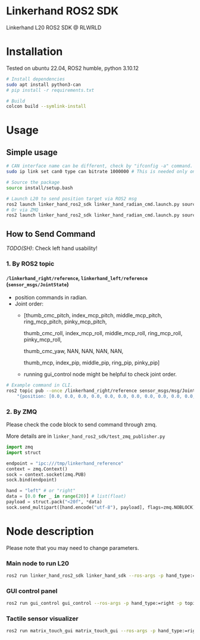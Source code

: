 # Linkerhand ROS2 SDK
Linkerhand L20 ROS2 SDK @ RLWRLD 

# Installation  
Tested on ubuntu 22.04, ROS2 humble, python 3.10.12

```bash
# Install dependencies
sudo apt install python3-can
# pip install -r requirements.txt

# Build
colcon build --symlink-install
```  

# Usage
## Simple usage
```bash
# CAN interface name can be different, check by "ifconfig -a" command.
sudo ip link set can0 type can bitrate 1000000 # This is needed only once after booting.

# Source the package
source install/setup.bash  

# Launch L20 to send position target via ROS2 msg
ros2 launch linker_hand_ros2_sdk linker_hand_radian_cmd.launch.py source:=ros
# Or via ZMQ
ros2 launch linker_hand_ros2_sdk linker_hand_radian_cmd.launch.py source:=zmq
```

## How to Send Command
*TODO(SH)*: Check left hand usability!

### 1. By ROS2 topic
#### `/linkerhand_right/reference`, `linkerhand_left/reference` (`sensor_msgs/JointState`) 
- position commands in radian.
- Joint order:
    - [thumb_cmc_pitch, index_mcp_pitch, middle_mcp_pitch, ring_mcp_pitch, pinky_mcp_pitch,

        thumb_cmc_roll, index_mcp_roll, middle_mcp_roll, ring_mcp_roll, pinky_mcp_roll,
        
        thumb_cmc_yaw, NAN, NAN, NAN, NAN,
        
        thumb_mcp, index_pip, middle_pip, ring_pip, pinky_pip] 
    - running gui_control node might be helpful to check joint order.


```bash
# Example command in CLI. 
ros2 topic pub --once /linkerhand_right/reference sensor_msgs/msg/JointState \
    "{position: [0.0, 0.0, 0.0, 0.0, 0.0, 0.0, 0.0, 0.0, 0.0, 0.0, 0.0, 0.0, 0.0, 0.0, 0.0, 0.0, 0.0, 0.0, 0.0, 0.0]}"
```

### 2. By ZMQ
Please check the code block to send command through zmq.

More details are in `linker_hand_ros2_sdk/test_zmq_publisher.py`

```python
import zmq
import struct

endpoint = "ipc:///tmp/linkerhand_reference"
context = zmq.Context()
sock = context.socket(zmq.PUB)
sock.bind(endpoint)

hand = "left" # or "right"
data = [0.0 for _ in range(20)] # list(float)
payload = struct.pack("<20f", *data)
sock.send_multipart([hand.encode("utf-8"), payload], flags=zmq.NOBLOCK)
```

# Node description
Please note that you may need to change parameters.
### Main node to run L20
```bash
ros2 run linker_hand_ros2_sdk linker_hand_sdk --ros-args -p hand_type:=right -p is_touch:=True -p can:=can0
```

### GUI control panel
```bash
ros2 run gui_control gui_control --ros-args -p hand_type:=right -p topic_hz:=30 -p is_touch:=True -p is_arc:=False
```

### Tactile sensor visualizer
```bash
ros2 run matrix_touch_gui matrix_touch_gui --ros-args -p hand_type:=right
```